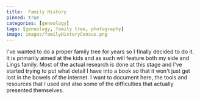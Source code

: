 ```yaml
---
title:  Family History
pinned: true
categories: [geneology]
tags: [geneology, family tree, photography]
image: images/familyHistoryCensus.png
---
```


I've wanted to do a proper family tree for years so I finally decided to do it. It is primarily aimed at the kids and as such will feature both my side and Lings family. Most of the actual research is done at this stage and I've started trying to put what detail I have into a book so that it won't just get lost in the bowels of the internet. I want to document here, the tools and resources that I used and also some of the difficulties that actually presented themselves.
